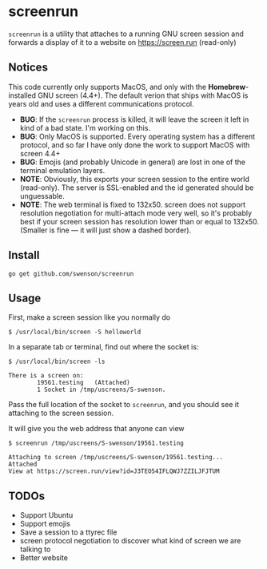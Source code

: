 # screenrun

`screenrun` is a utility that attaches to a running GNU screen session and forwards a display of it to a website
on https://screen.run (read-only)

## Notices

This code currently only supports MacOS, and only with the **Homebrew**-installed
GNU screen (4.4+). The default verion that ships with MacOS is years old and uses a different
communications protocol.

* **BUG**: If the `screenrun` process is killed, it will leave the screen it left in kind of a bad state.
           I'm working on this.
* **BUG**: Only MacOS is supported. Every operating system has a different protocol, and so far I have only
           done the work to support MacOS with screen 4.4+
* **BUG**: Emojis (and probably Unicode in general) are lost in one of the terminal emulation layers.
* **NOTE**: Obviously, this exports your screen session to the entire world (read-only). The server is
            SSL-enabled and the id generated should be unguessable.
* **NOTE**: The web terminal is fixed to 132x50. screen does not support resolution negotiation for
            multi-attach mode very well, so it's probably best if your screen session has resolution
            lower than or equal to 132x50. (Smaller is fine &mdash; it will just show a dashed border).

## Install

```
go get github.com/swenson/screenrun
```

## Usage

First, make a screen session like you normally do

```
$ /usr/local/bin/screen -S helloworld
```

In a separate tab or terminal, find out where the socket is:

```
$ /usr/local/bin/screen -ls

There is a screen on:
        19561.testing   (Attached)
        1 Socket in /tmp/uscreens/S-swenson.
```

Pass the full location of the socket to `screenrun`, and you should
see it attaching to the screen session.

It will give you the web address that anyone can view

```
$ screenrun /tmp/uscreens/S-swenson/19561.testing

Attaching to screen /tmp/uscreens/S-swenson/19561.testing...
Attached
View at https://screen.run/view?id=J3TEO54IFLQWJ7ZZILJFJTUM
```

## TODOs

* Support Ubuntu
* Support emojis
* Save a session to a ttyrec file
* screen protocol negotiation to discover what kind of screen we are talking to
* Better website
